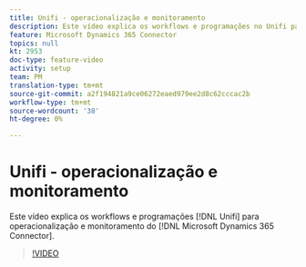 ```yaml
---
title: Unifi - operacionalização e monitoramento
description: Este vídeo explica os workflows e programações no Unifi para operacionalização e monitoramento do Microsoft Dynamics 365 Connector.
feature: Microsoft Dynamics 365 Connector
topics: null
kt: 2953
doc-type: feature-video
activity: setup
team: PM
translation-type: tm+mt
source-git-commit: a2f194821a9ce06272eaed979ee2d8c62cccac2b
workflow-type: tm+mt
source-wordcount: '38'
ht-degree: 0%

---
```



# Unifi - operacionalização e monitoramento

Este vídeo explica os workflows e programações [!DNL Unifi] para operacionalização e monitoramento do [!DNL Microsoft Dynamics 365 Connector].

>[!VIDEO](https://video.tv.adobe.com/v/27391?quality=12)
